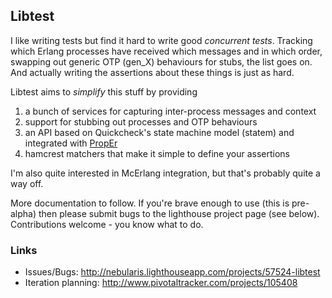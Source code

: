 ## Libtest

I like writing tests but find it hard to write good *concurrent tests*. Tracking which Erlang processes have received which messages and in which order, swapping out generic OTP (gen_X) behaviours for stubs, the list goes on. And actually writing the assertions about these things is just as hard.

Libtest aims to *simplify* this stuff by providing

1. a bunch of services for capturing inter-process messages and context
2. support for stubbing out processes and OTP behaviours
3. an API based on Quickcheck's state machine model (statem) and integrated with [PropEr](http://github.com/manopapad/proper)
5. hamcrest matchers that make it simple to define your assertions

I'm also quite interested in McErlang integration, but that's probably quite a way off.

More documentation to follow. If you're brave enough to use (this is pre-alpha) then please submit bugs to the lighthouse project page (see below). Contributions welcome - you know what to do.

### Links

* Issues/Bugs: http://nebularis.lighthouseapp.com/projects/57524-libtest
* Iteration planning: http://www.pivotaltracker.com/projects/105408
